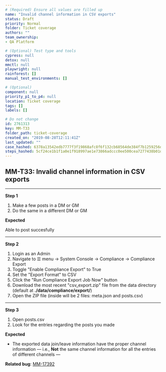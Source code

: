 ```yaml
---
# (Required) Ensure all values are filled up
name: "Invalid channel information in CSV exports"
status: Draft
priority: Normal
folder: Ticket coverage
authors: ""
team_ownership: 
- QA Platform

# (Optional) Test type and tools
cypress: null
detox: null
mmctl: null
playwright: null
rainforest: []
manual_test_environments: []

# (Optional)
component: null
priority_p1_to_p4: null
location: Ticket coverage
tags: []
labels: []

# Do not change
id: 2761313
key: MM-T33
folder_path: ticket-coverage
created_on: "2019-08-28T12:11:41Z"
last_updated: ""
case_hashed: 6378a13542edb7777f3f19868afc8f6f132cb68564de384f7b1259256df3648488d63150e45ea47767d8e364df4b75bd
steps_hashed: 5cf24ce1b1f1a0e1f918997ae1e73866adccc0ee500cea7277438b01d9b0179978a4f226391c4f7fba60ffd890d84396
---
```


## MM-T33: Invalid channel information in CSV exports

---

**Step 1**

1. Make a few posts in a DM or GM
2. Do the same in a different DM or GM

**Expected**

Able to post succesfully

---

**Step 2**

1. Login as an Admin
2. Navigate to ☰ menu → System Console → Compliance → Compliance Export
3. Toggle "Enable Compliance Export" to True
4. Set the "Export Format" to CSV
5. Click the "Run Compliance Export Job Now" button
6. Download the most recent "csv\_export.zip" file from the data directory (default at **./data/compliance/export/**)
7. Open the ZIP file (inside will be 2 files: meta.json and posts.csv)

---

**Step 3**

1. Open posts.csv
2. Look for the entries regarding the posts you made

**Expected**

- The exported data join/leave information have the proper channel information — i.e., **Not** the same channel information for all the entries of different channels —

**Related bug**: [MM-17392](https://mattermost.atlassian.net/browse/MM-17392)
